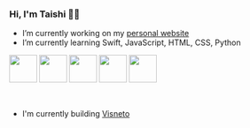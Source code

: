 ### Hi, I'm Taishi 👋🏼

<!--
**taishiwalden/taishiwalden** is a ✨ _special_ ✨ repository because its `README.md` (this file) appears on your GitHub profile.

Here are some ideas to get you started:
-->
- I’m currently working on my [personal website](https://taishiwalden.com/)
- I’m currently learning Swift, JavaScript, HTML, CSS, Python

<p float="left">
  <img src="https://user-images.githubusercontent.com/75241036/153850367-56098ce8-f857-4ff0-afef-9f5b782d5400.png" width="50" height="50"/>
  <img src="https://user-images.githubusercontent.com/75241036/153851252-c711d61d-d065-4c89-b99f-8a0ec9a259c2.png" width="50" height="50"/>
  <img src="https://user-images.githubusercontent.com/75241036/153851157-522e8c56-b325-40f6-86e8-0de0534de5ac.png" width="50" height="50"/>
  <img src="https://user-images.githubusercontent.com/75241036/153851201-c57a8cf4-9e15-4f9a-8ad5-750a713f5e0c.png" width="50" height="50"/>
  <img src="https://user-images.githubusercontent.com/75241036/153851867-cd628ca2-fe3a-43ed-96a3-ab1c32a072f5.png" width="50" height="50"/>
</p>
<br>

- I'm currently building [Visneto](https://visnetomedia.com/)

<!--
- 👯 I’m looking to collaborate on ...
- 🤔 I’m looking for help with ...
- 💬 Ask me about ...
- 📫 How to reach me: ...
- 😄 Pronouns: ...
- ⚡ Fun fact: ...
-->
